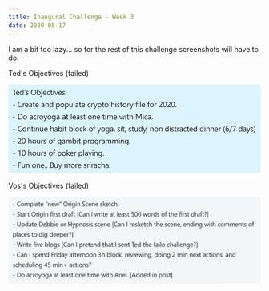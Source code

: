 ```yaml
---
title: Inaugural Challenge - Week 3
date: 2020-05-17
---
```


I am a bit too lazy... so for the rest of this challenge screenshots will have to do.

Ted's Objectives (failed)

![teds objectives](/assets/img/ted-week-3.png)

Vos's Objectives (failed)

![vos objectives](/assets/img/vos-week-3.png)
